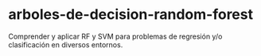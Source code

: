 # arboles-de-decision-random-forest
Comprender y aplicar RF y SVM para problemas de regresión y/o clasificación en diversos entornos.
